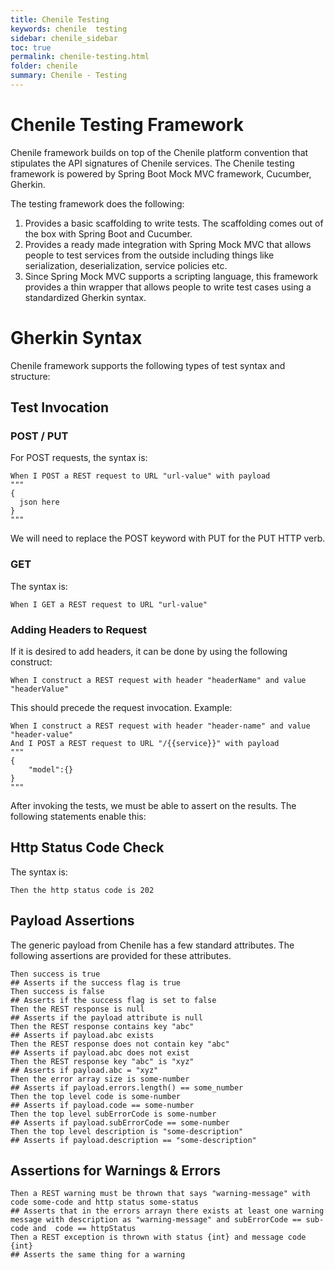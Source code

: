 ```yaml
---
title: Chenile Testing
keywords: chenile  testing
sidebar: chenile_sidebar
toc: true
permalink: chenile-testing.html
folder: chenile
summary: Chenile - Testing
---
```


# Chenile Testing Framework
Chenile framework builds on top of the Chenile platform convention that stipulates the API signatures of Chenile services. The Chenile testing framework is powered by Spring Boot Mock MVC framework, Cucumber, Gherkin. 

The testing framework does the following:
1. Provides a basic scaffolding to write tests. The scaffolding comes out of the box with Spring Boot and Cucumber. 
2. Provides a ready made integration with Spring Mock MVC that allows people to test services from the outside including things like serialization, deserialization, service policies etc.
3. Since Spring Mock MVC supports a scripting language, this framework provides a thin wrapper that allows people to write test cases using a standardized Gherkin syntax. 

# Gherkin Syntax
Chenile framework supports the following types of test syntax and structure:

## Test Invocation
### POST / PUT 
For POST requests, the syntax is:
```cucumber
When I POST a REST request to URL "url-value" with payload
"""
{
  json here
}
"""
```
We will need to replace the POST keyword with PUT for the PUT HTTP verb. 
### GET
The syntax is:
```cucumber
When I GET a REST request to URL "url-value"
```
### Adding Headers to Request
If it is desired to add headers, it can be done by using the following construct:
```cucumber
When I construct a REST request with header "headerName" and value "headerValue"
```

This should precede the request invocation. Example:
```cucumber
When I construct a REST request with header "header-name" and value "header-value"
And I POST a REST request to URL "/{{service}}" with payload
"""
{
	"model":{}
}
"""
```
After invoking the tests, we must be able to assert on the results. The following statements enable this:
## Http Status Code Check
The syntax is:
```cucumber
Then the http status code is 202
```

## Payload Assertions
The generic payload from Chenile has a few standard attributes. The following assertions are provided for these attributes. 
```cucumber
Then success is true
## Asserts if the success flag is true
Then success is false
## Asserts if the success flag is set to false
Then the REST response is null
## Asserts if the payload attribute is null
Then the REST response contains key "abc"
## Asserts if payload.abc exists
Then the REST response does not contain key "abc"
## Asserts if payload.abc does not exist
Then the REST response key "abc" is "xyz"
## Asserts if payload.abc = "xyz"
Then the error array size is some-number
## Asserts if payload.errors.length() == some_number
Then the top level code is some-number
## Asserts if payload.code == some-number
Then the top level subErrorCode is some-number
## Asserts if payload.subErrorCode == some-number
Then the top level description is "some-description"
## Asserts if payload.description == "some-description"
```
## Assertions for Warnings & Errors

```cucumber
Then a REST warning must be thrown that says "warning-message" with code some-code and http status some-status
## Asserts that in the errors arrayn there exists at least one warning message with description as "warning-message" and subErrorCode == sub-code and  code == httpStatus 
Then a REST exception is thrown with status {int} and message code {int}
## Asserts the same thing for a warning
```


